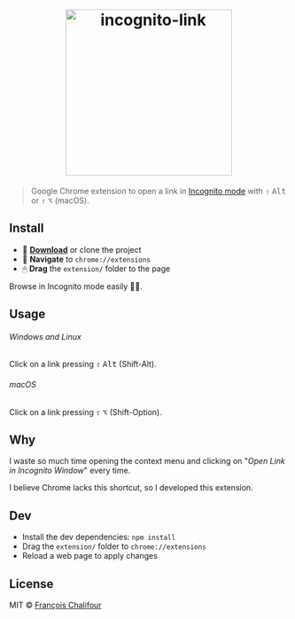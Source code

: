 <h1 align="center">
  <img src="https://cdn.rawgit.com/francoischalifour/incognito-link/998ccccda57710992c1a6c8177f3f8a8d280cf5d/logo.svg" width="300" alt="incognito-link">
</h1>

> Google Chrome extension to open a link in [Incognito mode](https://support.google.com/chromebook/answer/95464) with <kbd>⇧</kbd> <kbd>Alt</kbd> or <kbd>⇧</kbd> <kbd>⌥</kbd> (macOS).

## Install

* 💾 **[Download](https://github.com/francoischalifour/incognito-link/archive/master.zip)** or clone the project
* 🔗 **Navigate** to `chrome://extensions`
* 🖱 **Drag** the `extension/` folder to the page

Browse in Incognito mode easily 👻🔗.

## Usage

###### Windows and Linux

Click on a link pressing <kbd>⇧</kbd> <kbd>Alt</kbd> (Shift-Alt).

###### macOS

Click on a link pressing <kbd>⇧</kbd> <kbd>⌥</kbd> (Shift-Option).

## Why

I waste so much time opening the context menu and clicking on "*Open Link in Incognito Window*" every time.

I believe Chrome lacks this shortcut, so I developed this extension.

## Dev

* Install the dev dependencies: `npm install`
* Drag the `extension/` folder to `chrome://extensions`
* Reload a web page to apply changes

## License

MIT © [François Chalifour](http://francoischalifour.com)
